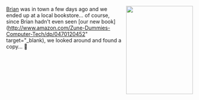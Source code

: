 <img style="float: right; margin: 0px 0px 0px 10px" height="240" src="http://farm2.static.flickr.com/1184/993796256_1c810adce3.jpg" width="180" /><a title="Brian Johnson" href="http://www.bufferoverrun.net" target="_blank">Brian</a> was in town a few days ago and we ended up at a local bookstore... of course, since Brian hadn't even seen [our new book](http://www.amazon.com/Zune-Dummies-Computer-Tech/dp/0470120452" target="_blank), we looked around and found a copy... 🙂